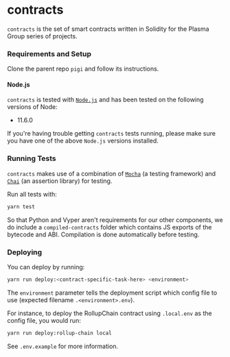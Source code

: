 # contracts
`contracts` is the set of smart contracts written in Solidity for the Plasma Group series of projects.

### Requirements and Setup
Clone the parent repo `pigi` and follow its instructions.

#### Node.js
`contracts` is tested with [`Node.js`](https://nodejs.org/en/) and has been tested on the following versions of Node:

- 11.6.0

If you're having trouble getting `contracts` tests running, please make sure you have one of the above `Node.js` versions installed.

### Running Tests
`contracts` makes use of a combination of [`Mocha`](https://mochajs.org/) (a testing framework) and [`Chai`](https://www.chaijs.com/) (an assertion library) for testing.

Run all tests with:

```sh
yarn test
```
So that Python and Vyper aren't requirements for our other components, we do include a `compiled-contracts` folder which contains JS exports of the bytecode and ABI. Compilation is done automatically before testing.

### Deploying
You can deploy by running:

```sh
yarn run deploy:<contract-specific-task-here> <environment>
```

The `environment` parameter tells the deployment script which config file to use (expected filename `.<environment>.env`).

For instance, to deploy the RollupChain contract using `.local.env` as the config file, you would run:

```sh
yarn run deploy:rollup-chain local
```

See `.env.example` for more information.